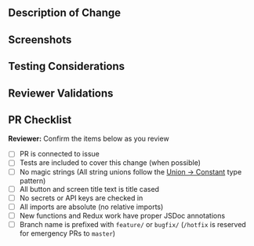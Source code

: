 ## Description of Change
<!-- Please include a description of the change and context. What would a code reviewer, or a future dev, 
need to know about this PR in order to understand why this PR was created? This could include dependencies 
introduced, changes in behavior, pointers to more detailed documentation. The description should be more 
than a link to an issue.  -->

## Screenshots
<!-- Add screenshots or video as needed. Before/after if changes are to be compared by reviewers. -->

## Testing Considerations
<!-- What testing was done to verify the changes (local/unit)? What testing remains? Note edge cases, or special
situations that could not be tested during development. -->

## Reviewer Validations
<!-- What should reviewers look for? Copy/paste Acceptance Criteria from ticket -->

## PR Checklist
<!-- Engineer: make sure all these items are checked off before requesting a review -->
  **Reviewer:** Confirm the items below as you review

- [ ] PR is connected to issue
- [ ] Tests are included to cover this change (when possible)
- [ ] No magic strings (All string unions follow the [Union -> Constant](https://github.com/department-of-veterans-affairs/va-mobile-app/blob/develop/VAMobile/src/constants/common.ts) type pattern)
- [ ] All button and screen title text is title cased
- [ ] No secrets or API keys are checked in
- [ ] All imports are absolute (no relative imports)
- [ ] New functions and Redux work have proper JSDoc annotations
- [ ] Branch name is prefixed with `feature/` or `bugfix/` (`/hotfix` is reserved for emergency PRs to `master`)

